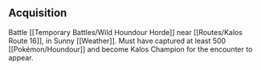 ## Acquisition
Battle [[Temporary Battles/Wild Houndour Horde]] near [[Routes/Kalos Route 16]], in Sunny [[Weather]]. Must have captured at least 500 [[Pokémon/Houndour]] and become Kalos Champion for the encounter to appear.